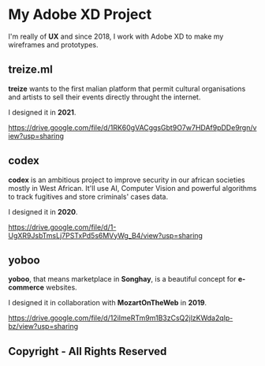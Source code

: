# My Adobe XD Project
I'm really of **UX** and since 2018, I work with Adobe XD to make my wireframes and prototypes.

## treize.ml
**treize** wants to the first malian platform that permit cultural organisations and artists to sell their events directly throught the internet.

I designed it in **2021**.

https://drive.google.com/file/d/1RK60gVACggsGbt9O7w7HDAf9pDDe9rgn/view?usp=sharing

## codex
**codex** is an ambitious project to improve security in our african societies mostly in West African.
It'll use AI, Computer Vision and powerful algorithms to track fugitives and store criminals' cases data.

I designed it in **2020**.

https://drive.google.com/file/d/1-UgXR9JsbTmsLj7PSTxPd5s6MVyWg_B4/view?usp=sharing

## yoboo
**yoboo**, that means marketplace in **Songhay**, is a beautiful concept for **e-commerce** websites.

I designed it in collaboration with **MozartOnTheWeb** in **2019**.

https://drive.google.com/file/d/12iImeRTm9m1B3zCsQ2jlzKWda2qlp-bz/view?usp=sharing


## Copyright - All Rights Reserved
